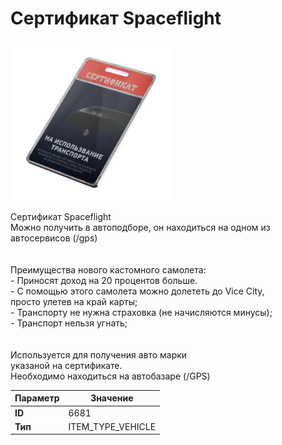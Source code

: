 # Сертификат Spaceflight

![Item Image](../img/6681.webp?raw=true)

Сертификат Spaceflight<br>Можно получить в автоподборе, он находиться на одном из автосервисов (/gps)<br><br><br>Преимущества нового кастомного самолета:<br>- Приносят доход на 20 процентов больше.<br>- С помощью этого самолета можно долететь до Vice City,<br>просто улетев на край карты;<br>- Транспорту не нужна страховка (не начисляются минусы);<br>- Транспорт нельзя угнать;<br><br><br>Используется для получения авто марки <br>указаной на сертификате.<br>Необходимо находиться на автобазаре (/GPS)


| Параметр | Значение |
|----------|----------|
| **ID** | 6681 |
| **Тип** | ITEM_TYPE_VEHICLE |

